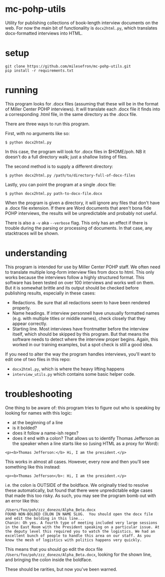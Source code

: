 # mc-pohp-utils
Utility for publishing collections of book-length interview documents on the web.  For now the main bit of functionality is `docx2html.py`, which translates docx-formatted interviews into HTML.

# setup
```
git clone https://github.com/milesefron/mc-pohp-utils.git
pip install -r requirements.txt
```

# running
This program looks for .docx files (assuming that these will be in the format of Miller Center POHP interviews).  It will translate each .docx file it finds into a corresponding .html file, in the same directory as the .docx file.

There are three ways to run this program.

First, with no arguments like so:
```
$ python docx2html.py
```
In this case, the program will look for .docx files in $HOME/poh.  NB it doesn't do a full directory walk; just a shallow listing of files.

The second method is to supply a different directory:
```
$ python docx2html.py /path/to/directory-full-of-docx-files
```

Lastly, you can point the program at a single .docx file:
```
$ python docx2html.py path-to-docx-file.docx
```

When the program is given a directory, it will ignore any files that don't have a .docx file extension.  If there are Word documents that aren't bona fide POHP interviews, the results will be unpredictable and probably not useful.

There is also a `-v` aka `--verbose` flag.  This only has an effect if there is trouble during the parsing or processing of documents.  In that case, any stacktraces will be shown.

# understanding
This program is intended for use by Miller Center POHP staff.  We often need to translate multiple long-form interview files from docx to html.  This only works because the interviews follow a highly structured format.  This software has been tested on over 100 interviews and works well on them.  But it is somewhat brittle and its output should be checked before publishing results, especially in these cases:
* Redactions. Be sure that all redactions seem to have been rendered properly.
* Name headings.  If interview personnell have unusually formatted names (e.g. with multiple titles or middle names), check closely that they appear correctly.
* Starting line.  Most interviews have frontmatter before the interview itself, which should be skipped by this program.  But that means the software needs to detect where the interview proper begins.  Again, this worked in our training examples, but a spot check is still a good idea.

If you need to alter the way the program handles interviews, you'll want to edit one of two files in this repo:
* `docx2html.py`, which is where the heavy lifting happens
* `interview_utils.py` which contains some basic helper code.

# troubleshooting
One thing to be aware of: this program tries to figure out who is speaking by looking for names with this logic:
* at the beginning of a line
* is it bolded?
* does it follow a name-ish regex?
* does it end with a colon?
That allows us to identify Thomas Jefferson as the speaker when a line starts like so (using HTML as a proxy for Word): 

```
<p><b>Thomas Jefferson:</b> Hi, I am the president.</p>
```

This works in almost all cases.  However, every now and then you'll see something like this instead:

```
<p><b>Thomas Jefferson</b>: Hi, I am the president.</p>
```

i.e. the colon is OUTSIDE of the boldface.  We originally tried to resolve these automatically, but found that there were unpredictable edge cases that made this too risky.  As such, you may see the program bomb out with an error like this:

```
/Users/foo/poh/zzz_donezo/Alpha_Beta.docx
FOUND NON-BOLDED COLON IN NAME SLUG.  You should open the docx file and edit the bolding in this line...
Chanin: Oh yes. A fourth type of meeting included very large sessions in the East Room with the President speaking on a particular issue. At the deputy level this required you to watch the logistics. We had an excellent bunch of people to handle this area on our staff. As you know the mesh of logistics with politics happens very quickly.
```

This means that you should go edit the docx file `/Users/foo/poh/zzz_donezo/Alpha_Beta.docx`, looking for the shown line, and bringing the colon inside the boldface.

These should be rarities, but now you've been warned.
